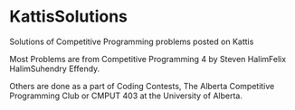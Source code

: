 # KattisSolutions
Solutions of Competitive Programming problems posted on Kattis

Most Problems are from Competitive Programming 4 by Steven HalimFelix HalimSuhendry Effendy.

Others are done as a part of Coding Contests, The Alberta Competitive Programming Club or CMPUT 403 at the University of Alberta.
